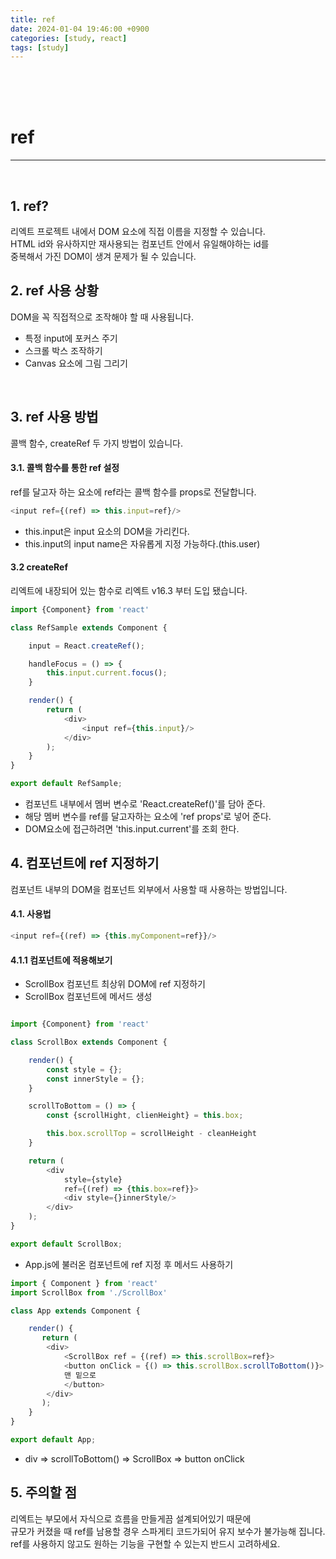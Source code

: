 ```yaml
---
title: ref
date: 2024-01-04 19:46:00 +0900
categories: [study, react]
tags: [study]
---
```

<br>
<br>
<br>

# ref
---
<br>

## 1. ref?
리엑트 프로젝트 내에서 DOM 요소에 직접 이름을 지정할 수 있습니다.  
HTML id와 유사하지만 재사용되는 컴포넌트 안에서 유일해야하는 id를  
중복해서 가진 DOM이 생겨 문제가 될 수 있습니다.
<br>

## 2. ref 사용 상황
DOM을 꼭 직접적으로 조작해야 할 때 사용됩니다.  
- 특정 input에 포커스 주기
- 스크롤 박스 조작하기
- Canvas 요소에 그림 그리기
<br>

## 3. ref 사용 방법
콜백 함수, createRef 두 가지 방법이 있습니다.

#### 3.1. 콜백 함수를 통한 ref 설정
ref를 달고자 하는 요소에 ref라는 콜백 함수를 props로 전달합니다.

```javascript
<input ref={(ref) => this.input=ref}/>
```  

- this.input은 input 요소의 DOM을 가리킨다.
- this.input의 input name은 자유롭게 지정 가능하다.(this.user)

#### 3.2 createRef
리엑트에 내장되어 있는 함수로 리엑트 v16.3 부터 도입 됐습니다.  

```javascript
import {Component} from 'react'

class RefSample extends Component {

    input = React.createRef();

    handleFocus = () => {
        this.input.current.focus();
    }

    render() {
        return (
            <div>
                <input ref={this.input}/>
            </div>
        );
    }
}

export default RefSample;
```  

- 컴포넌트 내부에서 멤버 변수로 'React.createRef()'를 담아 준다.
- 해당 멤버 변수를 ref를 달고자하는 요소에 'ref props'로 넣어 준다.
- DOM요소에 접근하려면 'this.input.current'를 조회 한다.

## 4. 컴포넌트에 ref 지정하기
컴포넌트 내부의 DOM을 컴포넌트 외부에서 사용할 때 사용하는 방법입니다.

#### 4.1. 사용법

```javascript
<input ref={(ref) => {this.myComponent=ref}}/>
```  

#### 4.1.1 컴포넌트에 적용해보기
- ScrollBox 컴포넌트 최상위 DOM에 ref 지정하기
- ScrollBox 컴포넌트에 메서드 생성

```javascript

import {Component} from 'react'

class ScrollBox extends Component {

    render() {
        const style = {};
        const innerStyle = {};
    }

    scrollToBottom = () => {
        const {scrollHight, clienHeight} = this.box;

        this.box.scrollTop = scrollHeight - cleanHeight
    }

    return (
        <div
            style={style}
            ref={(ref) => {this.box=ref}}>
            <div style={}innerStyle/>
        </div>
    );
}

export default ScrollBox;
```  

- App.js에 불러온 컴포넌트에 ref 지정 후 메서드 사용하기  

```javascript
import { Component } from 'react'
import ScrollBox from './ScrollBox'

class App extends Component {

    render() {
       return (
        <div>
            <ScrollBox ref = {(ref) => this.scrollBox=ref}>
            <button onClick = {() => this.scrollBox.scrollToBottom()}>
            맨 밑으로
            </button>
        </div>
       );
    }
}

export default App;
```  
- div => scrollToBottom() => ScrollBox => button onClick

## 5. 주의할 점
리엑트는 부모에서 자식으로 흐름을 만들게끔 설계되어있기 때문에  
규모가 커졌을 때 ref를 남용할 경우 스파게티 코드가되어 유지 보수가 불가능해 집니다.  
ref를 사용하지 않고도 원하는 기능을 구현할 수 있는지 반드시 고려하세요.  

